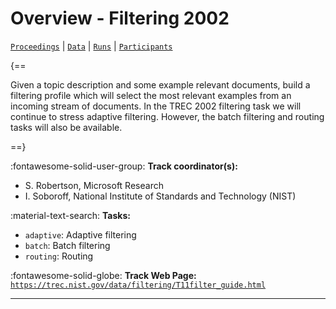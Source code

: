 # Overview - Filtering 2002

[`Proceedings`](./proceedings.md) | [`Data`](./data.md) | [`Runs`](./runs.md) | [`Participants`](./participants.md)

{==

Given a topic description and some example relevant documents, build a filtering profile which will select the most relevant examples from an incoming stream of documents.  In the TREC 2002 filtering task we will continue to stress adaptive filtering. However, the batch filtering and routing tasks will also be available.

==}

:fontawesome-solid-user-group: **Track coordinator(s):**

- S. Robertson, Microsoft Research 
- I. Soboroff, National Institute of Standards and Technology (NIST) 

:material-text-search: **Tasks:**

- `adaptive`: Adaptive filtering 
- `batch`: Batch filtering 
- `routing`: Routing 

:fontawesome-solid-globe: **Track Web Page:** [`https://trec.nist.gov/data/filtering/T11filter_guide.html`](https://trec.nist.gov/data/filtering/T11filter_guide.html) 

---

